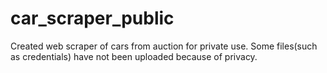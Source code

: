 # car_scraper_public
Created web scraper of cars from auction for private use. Some files(such as credentials) have not been uploaded because of privacy. 
